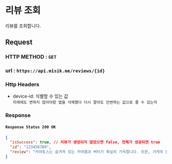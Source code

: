 # 리뷰 조회

리뷰를 조회합니다.

## Request

### HTTP METHOD : `GET`

### url : `https://api.misik.me/reviews/{id}`
### Http Headers
- device-id: 식별할 수 있는 값   
  `미래에도 변하지 않아야함 앱을 삭제했다 다시 깔아도 안변하는 값으로 줄 수 있는지`

### Response

#### `Response Status 200 OK`

```json
{
  "isSuccess": true, // 리뷰가 생성되지 않았으면 false, 전체가 성공되면 true
  "id": "123456789",
  "review": "카야토스는 숨겨져 있는 카야잼과 버터가 확실히 가득합니다. 또한, 가게의 분위기는 아늑하고 편안하고 바깥쪽에 있고 사랑하는 시간을 보낼 수 있는 공간입니다. 무엇보다 가격에 비해 음식의 품질이 정말 훌륭해서, 마음에 들었습니다."
}
```
